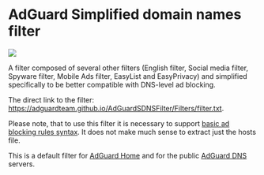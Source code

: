 # AdGuard Simplified domain names filter
[![](https://travis-ci.org/AdguardTeam/AdGuardSDNSFilter.svg?branch=master)](https://travis-ci.org/AdguardTeam/AdGuardSDNSFilter)

A filter composed of several other filters (English filter, Social media filter, Spyware filter, Mobile Ads filter, EasyList and EasyPrivacy) and simplified specifically to be better compatible with DNS-level ad blocking.

The direct link to the filter: https://adguardteam.github.io/AdGuardSDNSFilter/Filters/filter.txt.

Please note, that to use this filter it is necessary to support [basic ad blocking rules syntax](https://kb.adguard.com/en/general/how-to-create-your-own-ad-filters). It does not make much sense to extract just the hosts file.

This is a default filter for [AdGuard Home](https://github.com/AdguardTeam/AdGuardHome) and for the public [AdGuard DNS](https://adguard.com/en/adguard-dns/overview.html) servers.
